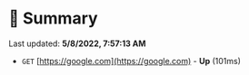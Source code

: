 # 📖 Summary
Last updated: **5/8/2022, 7:57:13 AM**

- `GET` [https://google.com](https://google.com) - **Up** (101ms)
